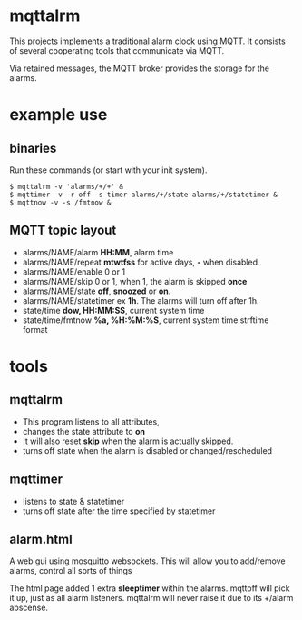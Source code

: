 # mqttalrm

This projects implements a traditional alarm clock using MQTT.
It consists of several cooperating tools that communicate
via MQTT.

Via retained messages, the MQTT broker provides the storage
for the alarms.

# example use
## binaries

Run these commands (or start with your init system).

	$ mqttalrm -v 'alarms/+/+' &
	$ mqttimer -v -r off -s timer alarms/+/state alarms/+/statetimer &
	$ mqttnow -v -s /fmtnow &

## MQTT topic layout

* alarms/NAME/alarm	**HH:MM**, alarm time
* alarms/NAME/repeat	**mtwtfss** for active days, **-** when disabled
* alarms/NAME/enable	0 or 1
* alarms/NAME/skip	0 or 1, when 1, the alarm is skipped **once**
* alarms/NAME/state	**off**, **snoozed** or **on**.
* alarms/NAME/statetimer ex **1h**. The alarms will turn off after 1h.
* state/time		**dow, HH:MM:SS**, current system time
* state/time/fmtnow	**%a, %H:%M:%S**, current system time strftime format

# tools
## mqttalrm

* This program listens to all attributes,
* changes the state attribute to **on**
* It will also reset **skip** when the alarm is actually skipped.
* turns off state when the alarm is disabled or changed/rescheduled

## mqttimer

* listens to state & statetimer
* turns off state after the time specified by statetimer

## alarm.html

A web gui using mosquitto websockets.
This will allow you to add/remove alarms, control all sorts of things

The html page added 1 extra **sleeptimer** within the alarms.
mqttoff will pick it up, just as all alarm listeners.
mqttalrm will never raise it due to its +/alarm abscense.

